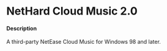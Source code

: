 # NetHard Cloud Music 2.0

#### Description
A third-party NetEase Cloud Music for Windows 98 and later.
